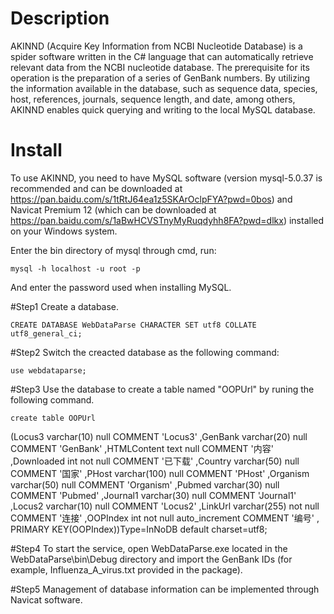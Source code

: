 # Description
 
AKINND (Acquire Key Information from NCBI Nucleotide Database) is a spider software written in the C# language that can automatically retrieve relevant data from the NCBI nucleotide database. The prerequisite for its operation is the preparation of a series of GenBank numbers. By utilizing the information available in the database, such as sequence data, species, host, references, journals, sequence length, and date, among others, AKINND enables quick querying and writing to the local MySQL database.

# Install
To use AKINND, you need to have MySQL software (version mysql-5.0.37 is recommended and can be downloaded at https://pan.baidu.com/s/1tRtJ64ea1z5SKArOclpFYA?pwd=0bos) and Navicat Premium 12 (which can be downloaded at https://pan.baidu.com/s/1aBwHCVSTnyMyRuqdyhh8FA?pwd=dlkx) installed on your Windows system.

Enter the bin directory of mysql through cmd, run:

    mysql -h localhost -u root -p

And enter the password used when installing MySQL.

#Step1 Create a database.
    
    CREATE DATABASE WebDataParse CHARACTER SET utf8 COLLATE utf8_general_ci;
    
#Step2 Switch the creacted database as the following command:
    
    use webdataparse;
    
#Step3 Use the database to create a table named "OOPUrl" by runing the following command.

    create table OOPUrl
(Locus3 varchar(10) null COMMENT 'Locus3'
,GenBank varchar(20) null COMMENT 'GenBank'
,HTMLContent text null COMMENT '内容'
,Downloaded int not null COMMENT '已下载'
,Country varchar(50) null COMMENT '国家'
,PHost varchar(100) null COMMENT 'PHost'
,Organism varchar(50) null COMMENT 'Organism'
,Pubmed varchar(30) null COMMENT 'Pubmed'
,Journal1 varchar(30) null COMMENT 'Journal1'
,Locus2 varchar(10) null COMMENT 'Locus2'
,LinkUrl varchar(255) not null COMMENT '连接'
,OOPIndex int not null auto_increment COMMENT '编号'
, PRIMARY KEY(OOPIndex))Type=InNoDB default charset=utf8;
    
#Step4 To start the service, open WebDataParse.exe located in the WebDataParse\bin\Debug directory and import the GenBank IDs (for example, Influenza_A_virus.txt provided in the package).

#Step5 Management of database information can be implemented through Navicat software.
